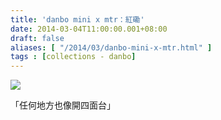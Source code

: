 ```yaml
---
title: 'danbo mini x mtr：紅磡'
date: 2014-03-04T11:00:00.001+08:00
draft: false
aliases: [ "/2014/03/danbo-mini-x-mtr.html" ]
tags : [collections - danbo]
---
```


![](/images/danbohunghom.jpg)

「任何地方也像開四面台」
